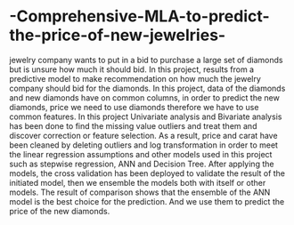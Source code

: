 # -Comprehensive-MLA-to-predict-the-price-of-new-jewelries-
jewelry company wants to put in a bid to purchase a large set of diamonds but is unsure how much
it should bid. In this project, results from a predictive model to make recommendation on how much
the jewelry company should bid for the diamonds.
In this project, data of the diamonds and new diamonds have on common columns, in order to
predict the new diamonds, price we need to use diamonds therefore we have to use common
features. In this project Univariate analysis and Bivariate analysis has been done to find the missing
value outliers and treat them and discover correction or feature selection. As a result, price and carat
have been cleaned by deleting outliers and log transformation in order to meet the linear regression
assumptions and other models used in this project such as stepwise regression, ANN and Decision
Tree.
After applying the models, the cross validation has been deployed to validate the result of the
initiated model, then we ensemble the models both with itself or other models. The result of
comparison shows that the ensemble of the ANN model is the best choice for the prediction. And we
use them to predict the price of the new diamonds.
